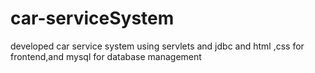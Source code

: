 # car-serviceSystem
developed car service system using servlets and jdbc  and html ,css for frontend,and mysql for database management

